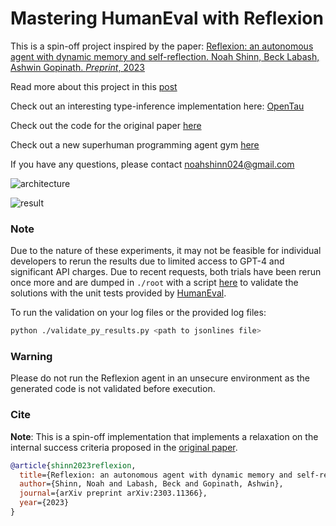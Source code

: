 # Mastering HumanEval with Reflexion

This is a spin-off project inspired by the paper: [Reflexion: an autonomous agent with dynamic memory and self-reflection. Noah Shinn, Beck Labash, Ashwin Gopinath. _Preprint_, 2023](https://arxiv.org/abs/2303.11366)

Read more about this project in this [post](https://nanothoughts.substack.com/p/reflecting-on-reflexion)

Check out an interesting type-inference implementation here: [OpenTau](https://github.com/GammaTauAI/opentau)

Check out the code for the original paper [here](https://github.com/noahshinn024/reflexion)

Check out a new superhuman programming agent gym [here](https://github.com/GammaTauAI/leetcode-hard-gym)

If you have any questions, please contact [noahshinn024@gmail.com](noahshinn024@gmail.com)

![architecture](./media/architecture.png)

![result](./media/performance.png)

### Note

Due to the nature of these experiments, it may not be feasible for individual developers to rerun the results due to limited access to GPT-4 and significant API charges. Due to recent requests, both trials have been rerun once more and are dumped in `./root` with a script [here](https://github.com/noahshinn024/reflexion-human-eval/blob/main/validate_py_results.py) to validate the solutions with the unit tests provided by [HumanEval](https://github.com/openai/human-eval).

To run the validation on your log files or the provided log files:
```bash
python ./validate_py_results.py <path to jsonlines file>
```

### Warning

Please do not run the Reflexion agent in an unsecure environment as the generated code is not validated before execution.

### Cite

**Note**: This is a spin-off implementation that implements a relaxation on the internal success criteria proposed in the [original paper](https://arxiv.org/abs/2303.11366).

```bibtex
@article{shinn2023reflexion,
  title={Reflexion: an autonomous agent with dynamic memory and self-reflection},
  author={Shinn, Noah and Labash, Beck and Gopinath, Ashwin},
  journal={arXiv preprint arXiv:2303.11366},
  year={2023}
}
```
